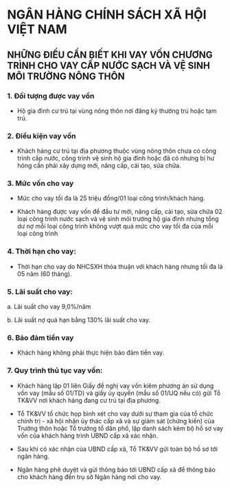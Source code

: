 # NGÂN HÀNG CHÍNH SÁCH XÃ HỘI VIỆT NAM

## NHỮNG ĐIỀU CẦN BIẾT KHI VAY VỐN CHƯƠNG TRÌNH CHO VAY CẤP NƯỚC SẠCH VÀ VỆ SINH MÔI TRƯỜNG NÔNG THÔN


### 1. Đối tượng được vay vốn

- Hộ gia đình cư trú tại vùng nông thôn nơi đăng ký thường trú hoặc tạm trú.

### 2. Điều kiện vay vốn

- Khách hàng cư trú tại địa phương thuộc vùng nông thôn chưa có công trình cấp nước, công trình vệ sinh hộ gia đình hoặc đã có nhưng bị hư hỏng cần phải xây dựng mới, nâng cấp, cải tạo, sửa chữa.

### 3. Mức vốn cho vay

- Mức cho vay tối đa là 25 triệu đồng/01 loại công trình/khách hàng.

- Khách hàng được vay vốn để đầu tư mới, nâng cấp, cải tạo, sửa chữa 02 loại công trình nước sạch và vệ sinh môi trường hộ gia đình nhưng tổng dư nợ mỗi loại công trình không vượt quá mức cho vay tối đa của mỗi loại công trình

### 4. Thời hạn cho vay:

- Thời hạn cho vay do NHCSXH thỏa thuận với khách hàng nhưng tối đa là 05 năm (60 tháng).

### 5. Lãi suất cho vay:

a. Lãi suất cho vay 9,0%/năm

b. Lãi suất nợ quá hạn bằng 130% lãi suất cho vay.

### 6. Bảo đảm tiền vay

- Khách hàng không phải thực hiện bảo đảm tiền vay.

### 7. Quy trình thủ tục vay vốn:

- Khách hàng lập 01 liên Giấy đề nghị vay vốn kiêm phương án sử dụng vốn vay (mẫu số 01/TD) và giấy ủy quyền (mẫu số 01/UQ nếu có) gửi Tổ TK&VV nơi khách hàng đang cư trú tại địa phương.

- Tổ TK&VV tổ chức họp bình xét cho vay dưới sự tham gia của tổ chức chính trị - xã hội nhận ủy thác cấp xã và sự giám sát (chứng kiến) của Trưởng thôn hoặc Tổ trưởng tổ dân phố, lập danh sách kèm bộ hồ sơ vay vốn của khách hàng trình UBND cấp xã xác nhận.

- Sau khi có xác nhận của UBND cấp xã, Tổ TK&VV gửi toàn bộ hồ sơ tới ngân hàng.

- Ngân hàng phê duyệt và gửi thông báo tới UBND cấp xã để thông báo cho khách hàng đến trụ sở Ngân hàng nơi cho vay.
